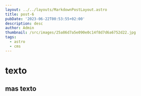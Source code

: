 ```yaml
---
layout: ../../layouts/MarkdownPostLayout.astro
title: post-6
pubDate: '2023-06-22T00:53:55+02:00'
description: desc
author: Admin
thumbnail: /src/images/25a86d7a5e090e0c14f8d7d6a6752d22.jpg
tags:
  - astro
  - cms
---
```

# texto

## mas texto

